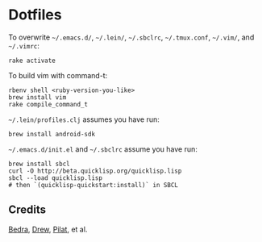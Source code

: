 Dotfiles
========

To overwrite `~/.emacs.d/`, `~/.lein/`, `~/.sbclrc`, `~/.tmux.conf`, `~/.vim/`, and `~/.vimrc`:

    rake activate

To build vim with command-t:

    rbenv shell <ruby-version-you-like>
    brew install vim
    rake compile_command_t

`~/.lein/profiles.clj` assumes you have run:

    brew install android-sdk

`~/.emacs.d/init.el` and `~/.sbclrc` assume you have run:

    brew install sbcl
    curl -O http://beta.quicklisp.org/quicklisp.lisp
    sbcl --load quicklisp.lisp
    # then `(quicklisp-quickstart:install)` in SBCL

Credits
-------

[Bedra](https://github.com/abedra/emacs.d),
[Drew](https://github.com/drewolson/vim_dotfiles),
[Pilat](https://github.com/mikepilat/dotfiles), et al.

